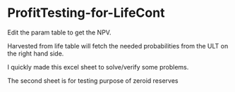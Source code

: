 # ProfitTesting-for-LifeCont

Edit the param table to get the NPV.

Harvested from life table will fetch the needed probabilities from the ULT on the right hand side.

I quickly made this excel sheet to solve/verify some problems. 


The second sheet is for testing purpose of zeroid reserves
